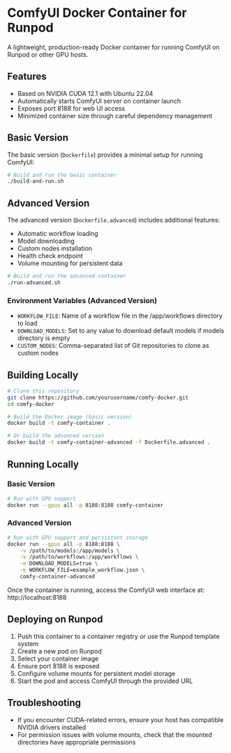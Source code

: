 # ComfyUI Docker Container for Runpod

A lightweight, production-ready Docker container for running ComfyUI on Runpod or other GPU hosts.

## Features

- Based on NVIDIA CUDA 12.1 with Ubuntu 22.04
- Automatically starts ComfyUI server on container launch
- Exposes port 8188 for web UI access
- Minimized container size through careful dependency management

## Basic Version

The basic version (`Dockerfile`) provides a minimal setup for running ComfyUI:

```bash
# Build and run the basic container
./build-and-run.sh
```

## Advanced Version

The advanced version (`Dockerfile.advanced`) includes additional features:

- Automatic workflow loading
- Model downloading
- Custom nodes installation
- Health check endpoint
- Volume mounting for persistent data

```bash
# Build and run the advanced container
./run-advanced.sh
```

### Environment Variables (Advanced Version)

- `WORKFLOW_FILE`: Name of a workflow file in the /app/workflows directory to load
- `DOWNLOAD_MODELS`: Set to any value to download default models if models directory is empty
- `CUSTOM_NODES`: Comma-separated list of Git repositories to clone as custom nodes

## Building Locally

```bash
# Clone this repository
git clone https://github.com/yourusername/comfy-docker.git
cd comfy-docker

# Build the Docker image (basic version)
docker build -t comfy-container .

# Or build the advanced version
docker build -t comfy-container-advanced -f Dockerfile.advanced .
```

## Running Locally

### Basic Version

```bash
# Run with GPU support
docker run --gpus all -p 8188:8188 comfy-container
```

### Advanced Version

```bash
# Run with GPU support and persistent storage
docker run --gpus all -p 8188:8188 \
    -v /path/to/models:/app/models \
    -v /path/to/workflows:/app/workflows \
    -e DOWNLOAD_MODELS=true \
    -e WORKFLOW_FILE=example_workflow.json \
    comfy-container-advanced
```

Once the container is running, access the ComfyUI web interface at: http://localhost:8188

## Deploying on Runpod

1. Push this container to a container registry or use the Runpod template system
2. Create a new pod on Runpod
3. Select your container image
4. Ensure port 8188 is exposed
5. Configure volume mounts for persistent model storage
6. Start the pod and access ComfyUI through the provided URL

## Troubleshooting

- If you encounter CUDA-related errors, ensure your host has compatible NVIDIA drivers installed
- For permission issues with volume mounts, check that the mounted directories have appropriate permissions 